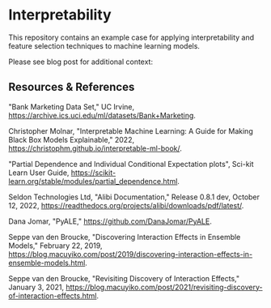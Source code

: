 # Interpretability

This repository contains an example case for applying interpretability and feature selection techniques to machine learning models.

Please see blog post for additional context: 

## Resources & References

"Bank Marketing Data Set," UC Irvine, https://archive.ics.uci.edu/ml/datasets/Bank+Marketing.

Christopher Molnar, "Interpretable Machine Learning: A Guide for Making Black Box Models Explainable," 2022, https://christophm.github.io/interpretable-ml-book/.

"Partial Dependence and Individual Conditional Expectation plots", Sci-kit Learn User Guide, https://scikit-learn.org/stable/modules/partial_dependence.html.

Seldon Technologies Ltd, "Alibi Documentation," Release 0.8.1 dev, October 12, 2022, https://readthedocs.org/projects/alibi/downloads/pdf/latest/.

Dana Jomar, "PyALE," https://github.com/DanaJomar/PyALE.

Seppe van den Broucke, "Discovering Interaction Effects in Ensemble Models," February 22, 2019, https://blog.macuyiko.com/post/2019/discovering-interaction-effects-in-ensemble-models.html.

Seppe van den Broucke, "Revisiting Discovery of Interaction Effects," January 3, 2021, https://blog.macuyiko.com/post/2021/revisiting-discovery-of-interaction-effects.html.
